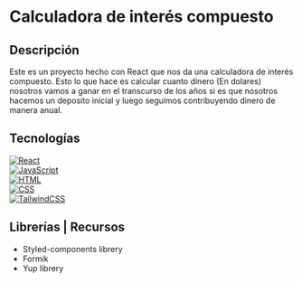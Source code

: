 # Calculadora de interés compuesto

## Descripción
Este es un proyecto hecho con React que nos da una calculadora de interés compuesto. Esto lo que hace es calcular cuanto dinero (En dolares) nosotros vamos a ganar en el transcurso de los años si es que nosotros hacemos un deposito inicial y luego seguimos contribuyendo dinero de manera anual.

## Tecnologías
[![React](https://img.shields.io/badge/React-61DAFB?style=for-the-badge&logo=react&logoColor=white&labelColor=101010)]()</br>
[![JavaScript](https://img.shields.io/badge/Javascript-F7DF1E?style=for-the-badge&logo=javascript&logoColor=white&labelColor=101010)]()</br>
[![HTML](https://img.shields.io/badge/Html-E34F26?style=for-the-badge&logo=html5&logoColor=white&labelColor=101010)]()</br>
[![CSS](https://img.shields.io/badge/Css-1572B6?style=for-the-badge&logo=css3&logoColor=white&labelColor=101010)]()</br>
[![TailwindCSS](https://img.shields.io/badge/TailwindCSS-06B6D4?style=for-the-badge&logo=tailwindcss&logoColor=white&labelColor=101010)]()</br>

## Librerías | Recursos

- Styled-components librery
- Formik
- Yup librery
